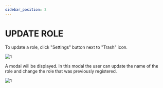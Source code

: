 ```yaml
---
sidebar_position: 2
---
```


# UPDATE ROLE

To update a role, click "Settings" button next to "Trash" icon. 

![1](./../assets/registernovarole.png)

A modal will be displayed. In this modal the user can update the name of the role and change the role that was previously registered.

![1](./../assets/attnovarole.png)
